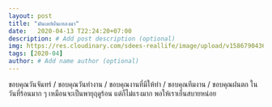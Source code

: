```yaml
---
layout: post
title: "มันเดย์ฝนเทลงมา"
date:   2020-04-13 T22:24:20+07:00
description: # Add post description (optional)
img: https://res.cloudinary.com/sdees-reallife/image/upload/v1586790436/IMG_1563.jpg # Add image post (optional)
tags: [2020-04]
author: # Add name author (optional)
---
```

ขอบคุณวันจันทร์ / ขอบคุณวันทำงาน / ขอบคุณงานที่มีให้ทำ / ขอบคุณทีมงาน / ขอบคุณฝนตก ในวันที่ร้อนมาก ๆ เหมือนจะเป็นพายุฤดูร้อน แต่ก็ไม่แรงมาก พอให้เราเย็นสบายหน่อย

<i class="fa fa-child" style="color:plum"></i>
